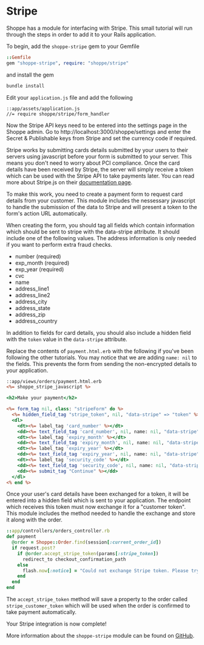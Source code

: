 # Stripe

Shoppe has a module for interfacing with Stripe. This small tutorial will
run through the steps in order to add it to your Rails application.

To begin, add the `shoppe-stripe` gem to your Gemfile

```ruby
::Gemfile
gem "shoppe-stripe", require: "shoppe/stripe"
```

and install the gem

```bash
bundle install
```

Edit your `application.js` file and add the following

```
::app/assets/application.js
//= require shoppe/stripe/form_handler
```

Now the Stripe API keys need to be entered into the settings page in the Shoppe admin.
Go to http://localhost:3000/shoppe/settings and enter the Secret & Publishable keys
from Stripe and set the currency code if required.

Stripe works by submitting cards details submitted by your users to their servers using
javascript before your form is submitted to your server. This means you don't need to worry
about PCI compliance. Once the card details have been received by Stripe, the server will
simply receive a token which can be used with the Stripe API to take payments later. You
can read more about Stripe.js on their [documentation page](https://stripe.com/docs/stripe.js).

To make this work, you need to create a payment form to request card details from your
customer. This module includes the nessessary javascript to handle the submission of the
data to Stripe and will present a token to the form's action URL automatically.

When creating the form, you should tag all fields which contain information which should
be sent to stripe with the data-stripe attribute. It should include one of the following 
values. The address information is only needed if you want to perform extra fraud checks.

+ number (required)
+ exp_month (required)
+ exp_year (required)
+ cvc
+ name
+ address_line1
+ address_line2
+ address_city
+ address_state
+ address_zip
+ address_country

In addition to fields for card details, you should also include a hidden field with the
`token` value in the `data-stripe` attribute.

Replace the contents of `payment.html.erb` with the following if you've been following
the other tutorials. You may notice that we are adding `name: nil` to the fields. This 
prevents the form from sending the non-encrypted details to your application.

```rhtml
::app/views/orders/payment.html.erb
<%= shoppe_stripe_javascript %>

<h2>Make your payment</h2>

<%= form_tag nil, class: "stripeForm" do %>
  <%= hidden_field_tag "stripe_token", nil, "data-stripe" => "token" %>
  <dl>
    <dt><%= label_tag 'card_number' %></dt>
    <dd><%= text_field_tag 'card_number', nil, name: nil, "data-stripe" => "number" %></dd>
    <dt><%= label_tag 'expiry_month' %></dt>
    <dd><%= text_field_tag 'expiry_month', nil, name: nil, "data-stripe" => "exp_month" %></dd>
    <dt><%= label_tag 'expiry_year' %></dt>
    <dd><%= text_field_tag 'expiry_year', nil, name: nil, "data-stripe" => "exp_year" %></dd>
    <dt><%= label_tag 'security_code' %></dt>
    <dd><%= text_field_tag 'security_code', nil, name: nil, "data-stripe" => "cvc" %></dd>
    <dd><%= submit_tag "Continue" %></dd>
  </dl>
<% end %>
```

Once your user's card details have been exchanged for a token, it will be entered into 
a hidden field which is sent to your application. The endpoint which receives this token
must now exchange it for a "customer token". This module includes the method needed to
handle the exchange and store it along with the order.

```ruby
::app/controllers/orders_controller.rb
def payment
  @order = Shoppe::Order.find(session[:current_order_id])
  if request.post?
    if @order.accept_stripe_token(params[:stripe_token])
      redirect_to checkout_confirmation_path
    else
      flash.now[:notice] = "Could not exchange Stripe token. Please try again."
    end
  end
end
```

The `accept_stripe_token` method will save a property to the order called
`stripe_customer_token` which will be used when the order is confirmed to take
payment automatically.

Your Stripe integration is now complete!

More information about the `shoppe-stripe` module can be found on [GitHub](https://github.com/tryshoppe/shoppe-stripe).